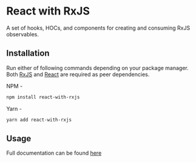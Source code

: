 # React with RxJS

A set of hooks, HOCs, and components for creating and consuming RxJS observables.

## Installation

Run either of following commands depending on your package manager. Both [RxJS](https://www.npmjs.com/package/rxjs) and [React](https://www.npmjs.com/package/react) are required as peer dependencies.

NPM -

```bash
npm install react-with-rxjs
```

Yarn -

```bash
yarn add react-with-rxjs
```

## Usage

Full documentation can be found [here](https://samuel-carnell.github.io/react-with-rxjs-docs/)
